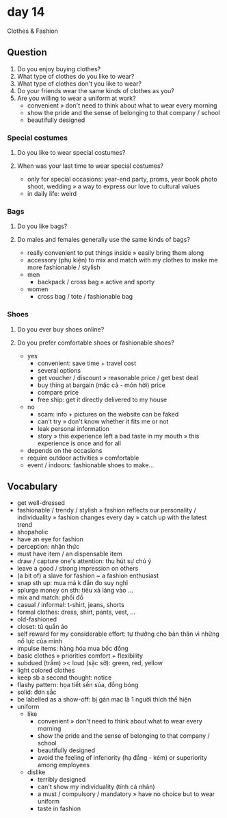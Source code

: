 # day 14

Clothes & Fashion

## Question

1. Do you enjoy buying clothes?
2. What type of clothes do you like to wear?
3. What type of clothes don't you like to wear?
4. Do your friends wear the same kinds of clothes as you?
5. Are you willing to wear a uniform at work?
   - convenient » don't need to think about what to wear every morning
   - show the pride and the sense of belonging to that company / school
   - beautifully designed

### Special costumes

1. Do you like to wear special costumes?
2. When was your last time to wear special costumes?

   - only for special occasions: year-end party, proms, year book photo shoot, wedding
     » a way to express our love to cultural values
   - in daily life: weird

### Bags

1. Do you like bags?
2. Do males and females generally use the same kinds of bags?

   - really convenient to put things inside » easily bring them along
   - accessory (phụ kiện) to mix and match with my clothes to make me more fashionable / stylish
   - men
     - backpack / cross bag » active and sporty
   - women
     - cross bag / tote / fashionable bag

### Shoes

1. Do you ever buy shoes online?
2. Do you prefer comfortable shoes or fashionable shoes?

   - yes
     - convenient: save time + travel cost
     - several options
     - get voucher / discount » reasonable price / get best deal
     - buy thing at bargain (mặc cả - món hời) price
     - compare price
     - free ship: get it directly delivered to my house
   - no
     - scam: info + pictures on the website can be faked
     - can't try » don't know whether it fits me or not
     - leak personal information
     - story » this experience left a bad taste in my mouth
       » this experience is once and for all
   - depends on the occasions
   - require outdoor activities » comfortable
   - event / indoors: fashionable shoes to make...

## Vocabulary

- get well-dressed
- fashionable / trendy / stylish
  » fashion reflects our personality / individuality
  » fashion changes every day » catch up with the latest trend
- shopaholic
- have an eye for fashion
- perception: nhận thức
- must have item / an dispensable item
- draw / capture one's attention: thu hút sự chú ý
- leave a good / strong impression on others
- (a bit of) a slave for fashion ~ a fashion enthusiast
- snap sth up: mua mà k đắn đo suy nghĩ
- splurge money on sth: tiêu xả láng vào ...
- mix and match: phối đồ
- casual / informal: t-shirt, jeans, shorts
- formal clothes: dress, shirt, pants, vest, ...
- old-fashioned
- closet: tủ quần áo
- self reward for my considerable effort: tự thưởng cho bản thân vì những nổ lực của mình
- impulse items: hàng hóa mua bốc đồng
- basic clothes » priorities comfort + flexibility
- subdued (trầm) >< loud (sặc sỡ): green, red, yellow
- light colored clothes
- keep sb a second thought: notice
- flashy pattern: họa tiết sến súa, đồng bóng
- solid: đơn sắc
- be labelled as a show-off: bị gán mac là 1 người thích thể hiện
- uniform
  - like
    - convenient » don't need to think about what to wear every morning
    - show the pride and the sense of belonging to that company / school
    - beautifully designed
    - avoid the feeling of inferiority (hạ đẳng - kém) or superiority among employees
  - dislike
    - terribly designed
    - can't show my individuality (tính cá nhân)
    - a must / compulsory / mandatory » have no choice but to wear uniform
    - taste in fashion
